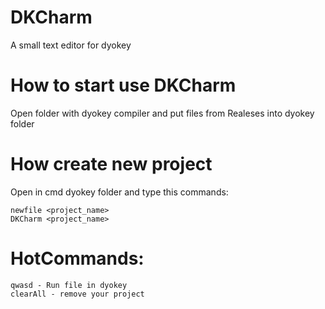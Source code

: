 # DKCharm
A small text editor for dyokey

# How to start use DKCharm

Open folder with dyokey compiler and put files from Realeses into dyokey folder

# How create new project

Open in cmd dyokey folder and type this commands:
```
newfile <project_name>
DKCharm <project_name>
```
# HotCommands:
```
qwasd - Run file in dyokey
clearAll - remove your project
```
